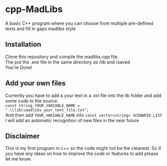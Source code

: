 # cpp-MadLibs
A basic C++ program where you can choose from multiple pre-defined texts and fill in gaps madlibs style
## Installation
Clone this repository and compile the madlibs.cpp file.\
The put the .exe file in the same directory as /lib and /saved\
You're Done!
## Add your own files
Currently you have to add a your text in a .txt file into the lib folder and add some code to the source.\
`const string YOUR_VARIABLE_NAME = ".\\lib\\madlibs_your_text_file.txt";`\
And then add `YOUR_VARIABLE_NAME` into `const vector<string> SCENARIO_LIST`\
I will add an automatic recognition of new files in the near future

## Disclaimer
This is my first program in c++ so the code might not be the cleanest.
So if you have any ideas on how to improve the code or features to add please let me know.
